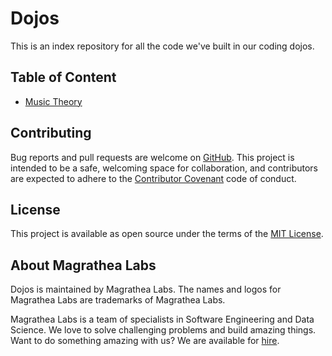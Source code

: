 # Dojos

This is an index repository for all the code we've built in our coding dojos.

## Table of Content

* [Music Theory](https://github.com/magrathealabs/university/tree/master/dojos/music-theory)

## Contributing

Bug reports and pull requests are welcome on [GitHub](https://github.com/magrathealabs/university/issues). This project is
intended to be a safe, welcoming space for collaboration, and contributors are expected to adhere to the
[Contributor Covenant](http://contributor-covenant.org) code of conduct.

## License

This project is available as open source under the terms of the [MIT License](http://opensource.org/licenses/MIT).

## About Magrathea Labs

Dojos is maintained by Magrathea Labs. The names and logos for Magrathea Labs are trademarks of Magrathea Labs.

Magrathea Labs is a team of specialists in Software Engineering and Data Science. We love to solve challenging problems and build amazing things. Want to do something amazing with us? We are available for [hire](mailto:contact@magrathealabs.com).
